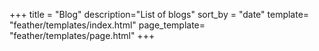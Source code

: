 +++
title = "Blog"
description="List of blogs"
sort_by = "date"
template= "feather/templates/index.html"
page_template= "feather/templates/page.html"
+++
